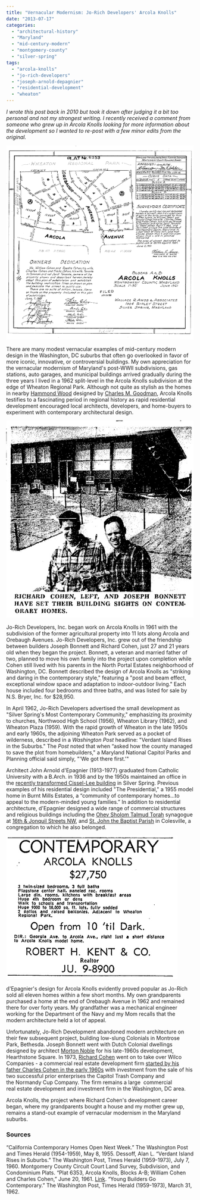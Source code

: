 ```yaml
---
title: "Vernacular Modernism: Jo-Rich Developers' Arcola Knolls"
date: "2013-07-17"
categories: 
  - "architectural-history"
  - "Maryland"
  - "mid-century-modern"
  - "montgomery-county"
  - "silver-spring"
tags: 
  - "arcola-knolls"
  - "jo-rich-developers"
  - "joseph-arnold-depagnier"
  - "residential-development"
  - "wheaton"
---
```


_I wrote this post back in 2010 but took it down after judging it a bit too personal and not my strongest writing. I recently received a comment from someone who grew up in Arcola Knolls looking for more information about the development so I wanted to re-post with a few minor edits from the original._

![“Plat 6353, Arcola Knolls, Blocks A-B; William Cohen and Charles Cohen,” June 20, 1961.](images/dsl14169-1.jpg)

There are many modest vernacular examples of mid-century modern design in the Washington, DC suburbs that often go overlooked in favor of more iconic, innovative, or controversial buildings. My own appreciation for the vernacular modernism of Maryland's post-WWII subdivisions, gas stations, auto garages, and municipal buildings arrived gradually during the three years I lived in a 1962 split-level in the Arcola Knolls subdivision at the edge of Wheaton Regional Park. Although not quite as stylish as the homes in nearby [Hammond Wood](http://en.wikipedia.org/wiki/Hammond_Wood_Historic_District) designed by [Charles M. Goodman](http://en.wikipedia.org/wiki/Charles_Goodman), Arcola Knolls testifies to a fascinating period in regional history as rapid residential development encouraged local architects, developers, and home-buyers to experiment with contemporary architectural design.

!["Young Builders Go Contemporary," March 31, 1962](images/3-31-1962.jpg)

Jo-Rich Developers, Inc. began work on Arcola Knolls in 1961 with the subdivision of the former agricultural property into 11 lots along Arcola and Orebaugh Avenues. Jo-Rich Developers, Inc. grew out of the friendship between builders Joseph Bonnett and Richard Cohen, just 27 and 21 years old when they began the project. Bonnett, a veteran and married father of two, planned to move his own family into the project upon completion while Cohen still lived with his parents in the North Portal Estates neighborhood of Washington, DC. Bonnett described the design of Arcola Knolls as "striking and daring in the contemporary style," featuring a "post and beam effect, exceptional window space and adaptation to indoor-outdoor living." Each house included four bedrooms and three baths, and was listed for sale by N.S. Bryer, Inc. for $28,950.

In April 1962, Jo-Rich Developers advertised the small development as "Silver Spring's Most Contemporary Community," emphasizing its proximity to churches, Northwood High School (1956), Wheaton Library (1962), and Wheaton Plaza (1959). With the rapid growth of Wheaton in the late 1950s and early 1960s, the adjoining Wheaton Park served as a pocket of wilderness, described in a _Washington Post_ headline: "Verdant Island Rises in the Suburbs." The _Post_ noted that when “asked how the county managed to save the plot from homebuilders," a Maryland National Capitol Parks and Planning official said simply, "'We got there first.'"

Architect John Arnold d'Epagnier (1913-1977) graduated from Catholic University with a B.Arch. in 1936 and by the 1950s maintained an office in the [recently transformed Cissel-Lee building](http://www.justupthepike.com/2009/09/renovation-creates-tension-between-old.html) in Silver Spring. Previous examples of his residential design included "The Presidential," a 1955 model home in Burnt Mills Estates, a “community of contemporary homes...to appeal to the modern-minded young families.” In addition to residential architecture, d'Epagnier designed a wide range of commercial structures and religious buildings including the [Ohev Sholom Talmud Torah](http://www.ostt.org/) synagogue at [16th & Jonquil Streets NW](http://maps.google.com/maps?hl=en&safe=off&q=16th+and+Jonquil+Streets+NW&ie=UTF8&hq=&hnear=16th+St+NW+%26+Jonquil+St+NW,+Washington,+District+of+Columbia,+20012&ll=38.983931,-77.036384&spn=0.000512,0.001321&t=h&z=20&layer=c&cbll=38.983846,-77.036286&panoid=UE2QN3CstvCpTsVzRgXniA&cbp=12,263.72,,0,-10.6), and [St. John the Baptist Parish](http://www.sjbsilverspring.org/parish/) in Colesville, a congregation to which he also belonged.

![Classified Advertisement, September 2, 1962](images/9-2-1962.jpg)

d'Epagnier's design for Arcola Knolls evidently proved popular as Jo-Rich sold all eleven homes within a few short months. My own grandparents purchased a home at the end of Orebaugh Avenue in 1962 and remained there for over forty years. My grandfather was a mechanical engineer working for the Department of the Navy and my Mom recalls that the modern architecture held a lot of appeal.

Unfortunately, Jo-Rich Development abandoned modern architecture on their few subsequent project, building low-slung Colonials in Montrose Park, Bethesda. Joseph Bonnett went with Dutch Colonial dwellings designed by architect [Morton Noble](http://communities.aia.org/sites/hdoaa/wiki/Wiki%20Pages/ahd1032729.aspx) for his late-1960s development, Hearthstone Square. In 1973, [Richard Cohen](http://www.willcocompanies.com/cohen.htm) went on to take over Wilco Companies - a commercial real estate development firm [started by his father Charles Cohen in the early 1960s](http://www.willcocompanies.com/history.htm) with investment from the sale of his two successful prior enterprises the Capitol Trash Company and the Normandy Cup Company. The firm remains a large  commercial real estate development and investment firm in the Washington, DC area.

Arcola Knolls, the project where Richard Cohen's development career began, where my grandparents bought a house and my mother grew up, remains a stand-out example of vernacular modernism in the Maryland suburbs.

### Sources

“California Contemporary Homes Open Next Week.” The Washington Post and Times Herald (1954-1959), May 8, 1955. Dessoff, Alan L. “Verdant Island Rises in Suburbs.” The Washington Post, Times Herald (1959-1973), July 7, 1960. Montgomery County Circuit Court Land Survey, Subdivision, and Condominium Plats. “Plat 6353, Arcola Knolls, Blocks A-B; William Cohen and Charles Cohen,” June 20, 1961. [Link](http://plato.mdarchives.state.md.us/msa/stagser/s1500/s1529/cfm/dsp_unit.cfm?county=mo&qualifier=S&series=1249&unit=14169). “Young Builders Go Contemporary.” The Washington Post, Times Herald (1959-1973), March 31, 1962.
